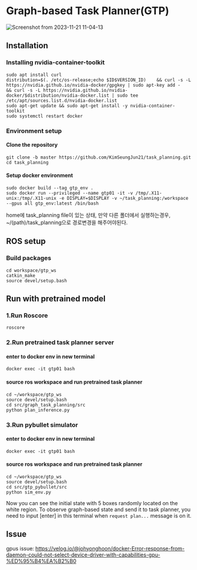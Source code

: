 # Graph-based Task Planner(GTP)

![Screenshot from 2023-11-21 11-04-13](https://github.com/KimSeungJun21/task_planning/assets/120440095/a8bcfa5b-53f2-4099-adad-073eb090162b)


## Installation

### Installing nvidia-container-toolkit
```
sudo apt install curl
distribution=$(. /etc/os-release;echo $ID$VERSION_ID)    && curl -s -L https://nvidia.github.io/nvidia-docker/gpgkey | sudo apt-key add -    && curl -s -L https://nvidia.github.io/nvidia-docker/$distribution/nvidia-docker.list | sudo tee /etc/apt/sources.list.d/nvidia-docker.list
sudo apt-get update && sudo apt-get install -y nvidia-container-toolkit
sudo systemctl restart docker
```

### Environment setup
#### Clone the repository
```
git clone -b master https://github.com/KimSeungJun21/task_planning.git
cd task_planning
```

#### Setup docker environment
```
sudo docker build --tag gtp_env .
sudo docker run --privileged --name gtp01 -it -v /tmp/.X11-unix:/tmp/.X11-unix -e DISPLAY=$DISPLAY -v ~/task_planning:/workspace --gpus all gtp_env:latest /bin/bash
```
home에 task_planning file이 있는 상태, 만약 다른 폴더에서 실행하는경우, ~/(path)/task_planning으로 경로변경을 해주어야된다.

## ROS setup
### Build packages
```
cd workspace/gtp_ws
catkin_make
source devel/setup.bash
```

## Run with pretrained model
### 1.Run Roscore
```roscore```

### 2.Run pretrained task planner server
#### enter to docker env in new terminal
```
docker exec -it gtp01 bash
```

#### source ros workspace and run pretrained task planner
```
cd ~/workspace/gtp_ws
source devel/setup.bash
cd src/graph_task_planning/src
python plan_inference.py
```

### 3.Run pybullet simulator
#### enter to docker env in new terminal 
```
docker exec -it gtp01 bash
```
#### source ros workspace and run pretrained task planner
```
cd ~/workspace/gtp_ws
source devel/setup.bash
cd src/gtp_pybullet/src
python sim_env.py
```
Now you can see the initial state with 5 boxes randomly located on the white region.
To observe graph-based state and send it to task planner, you need to input [enter] in this terminal when ```request plan...``` message is on it.

## Issue
gpus issue: <https://velog.io/@johyonghoon/docker-Error-response-from-daemon-could-not-select-device-driver-with-capabilities-gpu-%ED%95%B4%EA%B2%B0>
